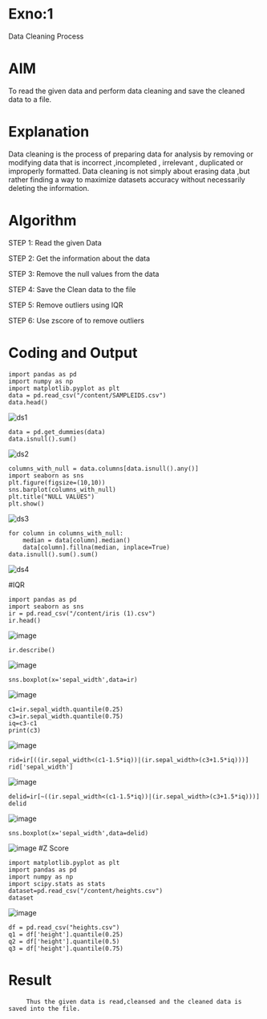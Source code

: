 # Exno:1
Data Cleaning Process

# AIM
To read the given data and perform data cleaning and save the cleaned data to a file.

# Explanation
Data cleaning is the process of preparing data for analysis by removing or modifying data that is incorrect ,incompleted , irrelevant , duplicated or improperly formatted. Data cleaning is not simply about erasing data ,but rather finding a way to maximize datasets accuracy without necessarily deleting the information.

# Algorithm
STEP 1: Read the given Data

STEP 2: Get the information about the data

STEP 3: Remove the null values from the data

STEP 4: Save the Clean data to the file

STEP 5: Remove outliers using IQR

STEP 6: Use zscore of to remove outliers

# Coding and Output
```
import pandas as pd
import numpy as np
import matplotlib.pyplot as plt
data = pd.read_csv("/content/SAMPLEIDS.csv")
data.head()
```
![ds1](https://github.com/Kalpanareshma/exno1/assets/122040453/f078cf22-2a6b-4655-a82a-2a4894e68017)
```
data = pd.get_dummies(data)
data.isnull().sum()
```
![ds2](https://github.com/Kalpanareshma/exno1/assets/122040453/6c5cd81d-9cec-4e63-97ec-5dee5e1575cb)
```
columns_with_null = data.columns[data.isnull().any()]
import seaborn as sns
plt.figure(figsize=(10,10))
sns.barplot(columns_with_null)
plt.title("NULL VALUES")
plt.show()
```
![ds3](https://github.com/Kalpanareshma/exno1/assets/122040453/77679d67-4378-45b2-a61f-f778723f6d4d)
```
for column in columns_with_null:
    median = data[column].median()  
    data[column].fillna(median, inplace=True)
data.isnull().sum().sum()
```
![ds4](https://github.com/Kalpanareshma/exno1/assets/122040453/ecfa0ada-740f-4aec-9bfa-0e0d1ded38d7)

#IQR
```
import pandas as pd
import seaborn as sns
ir = pd.read_csv("/content/iris (1).csv")
ir.head()
```
![image](https://github.com/Kalpanareshma/exno1/assets/122040453/a435e325-7337-4220-ae10-d51f5381ddae)
```
ir.describe()
```
![image](https://github.com/Kalpanareshma/exno1/assets/122040453/32410ed8-76e3-4e1c-923e-f6345797a04e)
```
sns.boxplot(x='sepal_width',data=ir)
```
![image](https://github.com/Kalpanareshma/exno1/assets/122040453/362cfcaf-b13a-4b52-b503-cec25494b892)
```
c1=ir.sepal_width.quantile(0.25)
c3=ir.sepal_width.quantile(0.75)
iq=c3-c1
print(c3)
```
![image](https://github.com/Kalpanareshma/exno1/assets/122040453/92a05b8a-3e20-4fd0-9b05-6b32a9692b14)
```
rid=ir[((ir.sepal_width<(c1-1.5*iq))|(ir.sepal_width>(c3+1.5*iq)))]
rid['sepal_width']
```
![image](https://github.com/Kalpanareshma/exno1/assets/122040453/2fe90fd2-38a7-45e5-8f91-3b31b979c7a5)
```
delid=ir[~((ir.sepal_width<(c1-1.5*iq))|(ir.sepal_width>(c3+1.5*iq)))]
delid
```
![image](https://github.com/Kalpanareshma/exno1/assets/122040453/e7495149-035b-4544-9766-8e7371737e12)
```
sns.boxplot(x='sepal_width',data=delid)
```
![image](https://github.com/Kalpanareshma/exno1/assets/122040453/3991c6b2-6efc-4be1-bb7c-a279ce507297)
#Z Score
```
import matplotlib.pyplot as plt
import pandas as pd
import numpy as np
import scipy.stats as stats
dataset=pd.read_csv("/content/heights.csv")
dataset
```
![image](https://github.com/Kalpanareshma/exno1/assets/122040453/21af3c8c-f10f-449f-a596-3dd4c981ed94)
```
df = pd.read_csv("heights.csv")
q1 = df['height'].quantile(0.25)
q2 = df['height'].quantile(0.5)
q3 = df['height'].quantile(0.75)
```
















# Result
         Thus the given data is read,cleansed and the cleaned data is saved into the file.
